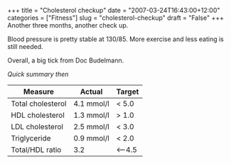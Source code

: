 +++
title = "Cholesterol checkup"
date = "2007-03-24T16:43:00+12:00"
categories = ["Fitness"]
slug = "cholesterol-checkup"
draft = "False"
+++
Another three months, another check up.

Blood pressure is pretty stable at 130/85. More exercise and less
eating is still needed.

Overall, a big tick from Doc Budelmann.

_Quick summary then_

| Measure  | Actual | Target | 
|-|-|-|
| Total cholesterol| 4.1 mmol/l | < 5.0 |
| HDL cholesterol  | 1.3 mmol/l | > 1.0 |
| LDL cholesterol  | 2.5 mmol/l | < 3.0 |
| Triglyceride     | 0.9 mmol/l | < 2.0 |
| Total/HDL ratio  | 3.2        | <--4.5|

